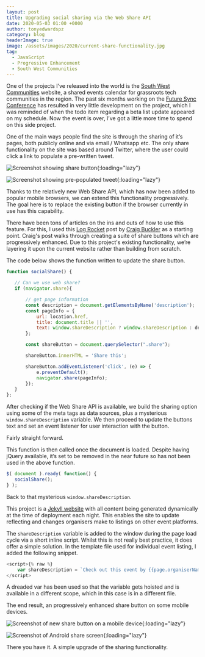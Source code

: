 ```yaml
---
layout: post
title: Upgrading social sharing via the Web Share API
date: 2020-05-03 01:00 +0000
author: tonyedwardspz
category: blog
headerImage: true
image: /assets/images/2020/current-share-functionality.jpg
tag:
  - JavaScript
  - Progressive Enhancement
  - South West Communities
---
```

One of the projects I’ve released into the world is the [South West Communities](https://southwestcommunities.co.uk/) website, a shared events calendar for grassroots tech communities in the region. The past six months working on the [Future Sync Conference](https://futuresync.co.uk/) has resulted in very little development on the project, which I was reminded of when the todo item regarding a beta list update appeared on my schedule. Now the event is over, I’ve got a little more time to spend on this side project.

One of the main ways people find the site is through the sharing of it’s pages, both publicly online and via email / Whatsapp etc. The only share functionality on the site was based around Twitter, where the user could click a link to populate a pre-written tweet.

![Screenshot showing share button](/assets/images/2020/current-share-functionality.jpg "Existing share functionality"){:loading="lazy"}


![Screenshot showing pre-populated tweet](/assets/images/2020/pre-populated-tweet.jpg "image_tooltip"){:loading="lazy"}

Thanks to the relatively new Web Share API, which has now been added to popular mobile browsers, we can extend this functionality progressively. The goal here is to replace the existing button if the browser currently in use has this capability.

There have been tons of articles on the ins and outs of how to use this feature. For this, I used this [Log Rocket](https://blog.logrocket.com/how-to-improve-social-engagement-with-the-web-share-api/ "In depth Web share api tutorial") post by [Craig Buckler](https://twitter.com/craigbuckler "Craig buckler on Twitter") as a starting point. Craig's post walks through creating a suite of share buttons which are progressively enhanced. Due to this project's existing functionality, we’re layering it upon the current website rather than building from scratch.

The code below shows the function written to update the share button. 

```javascript
function socialShare() {

   // Can we use web share?
   if (navigator.share){

       // get page information
       const description = document.getElementsByName('description');
       const pageInfo = {
           url: location.href,
           title: document.title || '',
           text: window.shareDescription ? window.shareDescription : description[0].content
       };

       const shareButton = document.querySelector(".share");

       shareButton.innerHTML = 'Share this';

       shareButton.addEventListener('click', (e) => {
           e.preventDefault();
           navigator.share(pageInfo);
       }); 
   }
};
```

After checking if the Web Share API is available, we build the sharing option using some of the meta tags as data sources, plus a mysterious `window.shareDescription` variable. We then proceed to update the buttons text and set an event listener for user interaction with the button.

Fairly straight forward.

This function is then called once the document is loaded. Despite having jQuery available, it’s set to be removed in the near future so has not been used in the above function.

```javascript
$( document ).ready( function() {
   socialShare();
} );
```

Back to that mysterious `window.shareDescription`.

This project is a [Jekyll website](https://jekyllrb.com/ "Jekyll homepage") with all content being generated dynamically at the time of deployment each night. This enables the site to update reflecting and changes organisers make to listings on other event platforms.

The `shareDescription` variable is added to the window during the page load cycle via a short inline script. Whilst this is not really best practice, it does offer a simple solution. In the template file used for individual event listing, I added the following snippet.

````javascript
<script>{% raw %}
    var shareDescription = `Check out this event by {{page.organiserName}} on the South West Communities calendar. {{page.title}} - https://southwestcommunities.co.uk/{{page.url}}`{% endraw %}
</script>
````

A dreaded var has been used so that the variable gets hoisted and is available in a different scope, which in this case is in a different file.

The end result, an progressively enhanced share button on some mobile devices.

![Screenshot of new share button on a mobile device](/assets/images/2020/website-share-screenshot.jpg "Upgraded share button"){:loading="lazy"}

![Screenshot of Android share screen](/assets/images/2020/share-screen.jpg "Native Android share screen"){:loading="lazy"}

There you have it. A simple upgrade of the sharing functionality.
